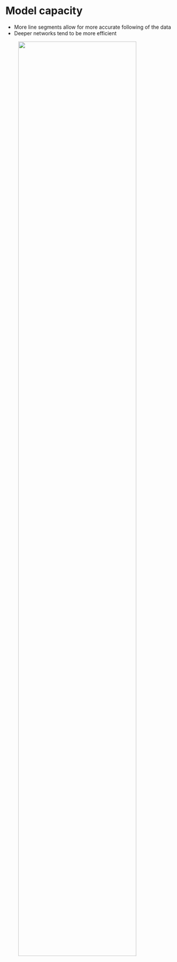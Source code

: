 ---
---
# Model capacity
- More line segments allow for more accurate following of the data
- Deeper networks tend to be more efficient

<img src="/public/nn_deeper_are_more_efficient.JPG" width="80%" style="margin-left:7%">
